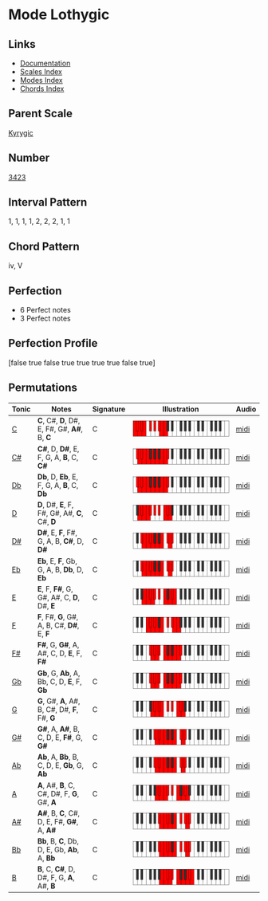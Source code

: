 # Mode Lothygic

## Links

- [Documentation](index.md)
- [Scales Index](Scales.md)
- [Modes Index](Modes.md)
- [Chords Index](Chords.md)

## Parent Scale

[Kyrygic](ScaleKyrygic.md)

## Number

[3423](https://ianring.com/musictheory/scales/3423)

## Interval Pattern

1, 1, 1, 1, 2, 2, 2, 1, 1

## Chord Pattern

iv, V

## Perfection

- 6 Perfect notes
- 3 Perfect notes

## Perfection Profile

[false true false true true true true false true]

## Permutations

| Tonic | Notes | Signature | Illustration | Audio |
|-------|-------|-----------|--------------|-------|
| [C](ModeCNaturalLothygic.md) | **C**, C#, **D**, D#, E, F#, G#, **A#**, B, **C** | C | ![CNaturalLothygic](ModeCNaturalLothygic.png) | [midi](https://github.com/edipermadi/music/blob/main/docs/ModeCNaturalLothygic.mid?raw=true) |
| [C#](ModeCSharpLothygic.md) | **C#**, D, **D#**, E, F, G, A, **B**, C, **C#** | C | ![CSharpLothygic](ModeCSharpLothygic.png) | [midi](https://github.com/edipermadi/music/blob/main/docs/ModeCSharpLothygic.mid?raw=true) |
| [Db](ModeDFlatLothygic.md) | **Db**, D, **Eb**, E, F, G, A, **B**, C, **Db** | C | ![DFlatLothygic](ModeDFlatLothygic.png) | [midi](https://github.com/edipermadi/music/blob/main/docs/ModeDFlatLothygic.mid?raw=true) |
| [D](ModeDNaturalLothygic.md) | **D**, D#, **E**, F, F#, G#, A#, **C**, C#, **D** | C | ![DNaturalLothygic](ModeDNaturalLothygic.png) | [midi](https://github.com/edipermadi/music/blob/main/docs/ModeDNaturalLothygic.mid?raw=true) |
| [D#](ModeDSharpLothygic.md) | **D#**, E, **F**, F#, G, A, B, **C#**, D, **D#** | C | ![DSharpLothygic](ModeDSharpLothygic.png) | [midi](https://github.com/edipermadi/music/blob/main/docs/ModeDSharpLothygic.mid?raw=true) |
| [Eb](ModeEFlatLothygic.md) | **Eb**, E, **F**, Gb, G, A, B, **Db**, D, **Eb** | C | ![EFlatLothygic](ModeEFlatLothygic.png) | [midi](https://github.com/edipermadi/music/blob/main/docs/ModeEFlatLothygic.mid?raw=true) |
| [E](ModeENaturalLothygic.md) | **E**, F, **F#**, G, G#, A#, C, **D**, D#, **E** | C | ![ENaturalLothygic](ModeENaturalLothygic.png) | [midi](https://github.com/edipermadi/music/blob/main/docs/ModeENaturalLothygic.mid?raw=true) |
| [F](ModeFNaturalLothygic.md) | **F**, F#, **G**, G#, A, B, C#, **D#**, E, **F** | C | ![FNaturalLothygic](ModeFNaturalLothygic.png) | [midi](https://github.com/edipermadi/music/blob/main/docs/ModeFNaturalLothygic.mid?raw=true) |
| [F#](ModeFSharpLothygic.md) | **F#**, G, **G#**, A, A#, C, D, **E**, F, **F#** | C | ![FSharpLothygic](ModeFSharpLothygic.png) | [midi](https://github.com/edipermadi/music/blob/main/docs/ModeFSharpLothygic.mid?raw=true) |
| [Gb](ModeGFlatLothygic.md) | **Gb**, G, **Ab**, A, Bb, C, D, **E**, F, **Gb** | C | ![GFlatLothygic](ModeGFlatLothygic.png) | [midi](https://github.com/edipermadi/music/blob/main/docs/ModeGFlatLothygic.mid?raw=true) |
| [G](ModeGNaturalLothygic.md) | **G**, G#, **A**, A#, B, C#, D#, **F**, F#, **G** | C | ![GNaturalLothygic](ModeGNaturalLothygic.png) | [midi](https://github.com/edipermadi/music/blob/main/docs/ModeGNaturalLothygic.mid?raw=true) |
| [G#](ModeGSharpLothygic.md) | **G#**, A, **A#**, B, C, D, E, **F#**, G, **G#** | C | ![GSharpLothygic](ModeGSharpLothygic.png) | [midi](https://github.com/edipermadi/music/blob/main/docs/ModeGSharpLothygic.mid?raw=true) |
| [Ab](ModeAFlatLothygic.md) | **Ab**, A, **Bb**, B, C, D, E, **Gb**, G, **Ab** | C | ![AFlatLothygic](ModeAFlatLothygic.png) | [midi](https://github.com/edipermadi/music/blob/main/docs/ModeAFlatLothygic.mid?raw=true) |
| [A](ModeANaturalLothygic.md) | **A**, A#, **B**, C, C#, D#, F, **G**, G#, **A** | C | ![ANaturalLothygic](ModeANaturalLothygic.png) | [midi](https://github.com/edipermadi/music/blob/main/docs/ModeANaturalLothygic.mid?raw=true) |
| [A#](ModeASharpLothygic.md) | **A#**, B, **C**, C#, D, E, F#, **G#**, A, **A#** | C | ![ASharpLothygic](ModeASharpLothygic.png) | [midi](https://github.com/edipermadi/music/blob/main/docs/ModeASharpLothygic.mid?raw=true) |
| [Bb](ModeBFlatLothygic.md) | **Bb**, B, **C**, Db, D, E, Gb, **Ab**, A, **Bb** | C | ![BFlatLothygic](ModeBFlatLothygic.png) | [midi](https://github.com/edipermadi/music/blob/main/docs/ModeBFlatLothygic.mid?raw=true) |
| [B](ModeBNaturalLothygic.md) | **B**, C, **C#**, D, D#, F, G, **A**, A#, **B** | C | ![BNaturalLothygic](ModeBNaturalLothygic.png) | [midi](https://github.com/edipermadi/music/blob/main/docs/ModeBNaturalLothygic.mid?raw=true) |

